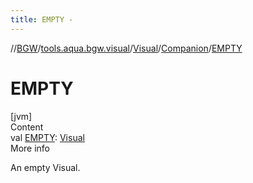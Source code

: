 ```yaml
---
title: EMPTY -
---
```

//[BGW](../../../../index.md)/[tools.aqua.bgw.visual](../../index.md)/[Visual](../index.md)/[Companion](index.md)/[EMPTY](-e-m-p-t-y.md)



# EMPTY  
[jvm]  
Content  
val [EMPTY](-e-m-p-t-y.md): [Visual](../index.md)  
More info  


An empty Visual.

  



